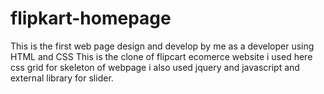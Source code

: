# flipkart-homepage
This is the first web page design and develop by me as a developer using HTML and CSS
This is the clone of flipcart ecomerce website
i used here css grid for skeleton of webpage
i also used jquery and javascript and external library for slider.
